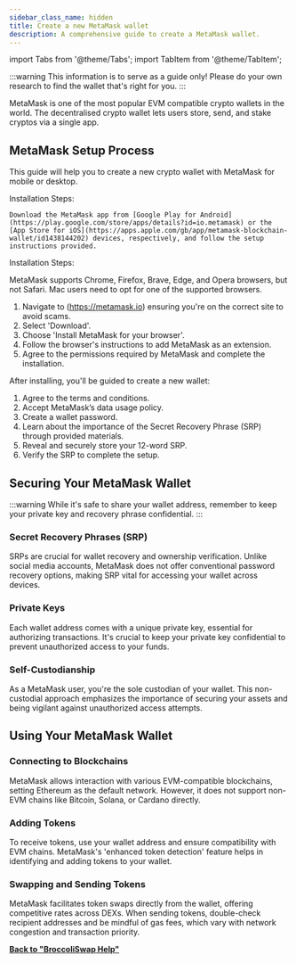 ```yaml
---
sidebar_class_name: hidden
title: Create a new MetaMask wallet
description: A comprehensive guide to create a MetaMask wallet.
---
```


import Tabs from '@theme/Tabs';
import TabItem from '@theme/TabItem';

:::warning
This information is to serve as a guide only! Please do your own research to find the wallet that's right for you.
:::


MetaMask is one of the most popular EVM compatible crypto wallets in the world. The decentralised crypto wallet lets users store, send, and stake cryptos via a single app.

## MetaMask Setup Process

This guide will help you to create a new crypto wallet with MetaMask for mobile or desktop.


<Tabs>
  <TabItem value="mobile" label="Mobile" default>
  Installation Steps:

    Download the MetaMask app from [Google Play for Android](https://play.google.com/store/apps/details?id=io.metamask) or the [App Store for iOS](https://apps.apple.com/gb/app/metamask-blockchain-wallet/id1438144202) devices, respectively, and follow the setup instructions provided.
  </TabItem>
  <TabItem value="desktop" label="Desktop">
Installation Steps:

MetaMask supports Chrome, Firefox, Brave, Edge, and Opera browsers, but not Safari. Mac users need to opt for one of the supported browsers.

1. Navigate to (https://metamask.io) ensuring you're on the correct site to avoid scams.
2. Select 'Download'.
3. Choose 'Install MetaMask for your browser'.
4. Follow the browser's instructions to add MetaMask as an extension.
5. Agree to the permissions required by MetaMask and complete the installation.

  </TabItem>
</Tabs>

After installing, you'll be guided to create a new wallet:

1. Agree to the terms and conditions.
2. Accept MetaMask’s data usage policy.
3. Create a wallet password.
4. Learn about the importance of the Secret Recovery Phrase (SRP) through provided materials.
5. Reveal and securely store your 12-word SRP.
6. Verify the SRP to complete the setup.

## Securing Your MetaMask Wallet

:::warning
While it's safe to share your wallet address, remember to keep your private key and recovery phrase confidential.
:::

### Secret Recovery Phrases (SRP)

SRPs are crucial for wallet recovery and ownership verification. Unlike social media accounts, MetaMask does not offer conventional password recovery options, making SRP vital for accessing your wallet across devices.

### Private Keys

Each wallet address comes with a unique private key, essential for authorizing transactions. It's crucial to keep your private key confidential to prevent unauthorized access to your funds.

### Self-Custodianship

As a MetaMask user, you're the sole custodian of your wallet. This non-custodial approach emphasizes the importance of securing your assets and being vigilant against unauthorized access attempts.

## Using Your MetaMask Wallet

### Connecting to Blockchains

MetaMask allows interaction with various EVM-compatible blockchains, setting Ethereum as the default network. However, it does not support non-EVM chains like Bitcoin, Solana, or Cardano directly.

### Adding Tokens

To receive tokens, use your wallet address and ensure compatibility with EVM chains. MetaMask's 'enhanced token detection' feature helps in identifying and adding tokens to your wallet.

### Swapping and Sending Tokens

MetaMask facilitates token swaps directly from the wallet, offering competitive rates across DEXs. When sending tokens, double-check recipient addresses and be mindful of gas fees, which vary with network congestion and transaction priority.

**[Back to "BroccoliSwap Help"](/docs/090-Help-Centre/020-Broccoliswap/001-Index.md)**
